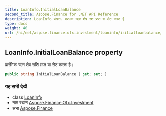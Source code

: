 ```yaml
---
title: LoanInfo.InitialLoanBalance
second_title: Aspose.Finance for .NET API Reference
description: LoanInfo संपत्त. प्ररंभक ऋण शेष रश प्रप्त य सेट करत है
type: docs
weight: 40
url: /hi/net/aspose.finance.ofx.investment/loaninfo/initialloanbalance/
---
```

## LoanInfo.InitialLoanBalance property

प्रारंभिक ऋण शेष राशि प्राप्त या सेट करता है।

```csharp
public string InitialLoanBalance { get; set; }
```

### यह सभी देखें

* class [LoanInfo](../)
* नाम स्थान [Aspose.Finance.Ofx.Investment](../../loaninfo/)
* सभा [Aspose.Finance](../../../)


